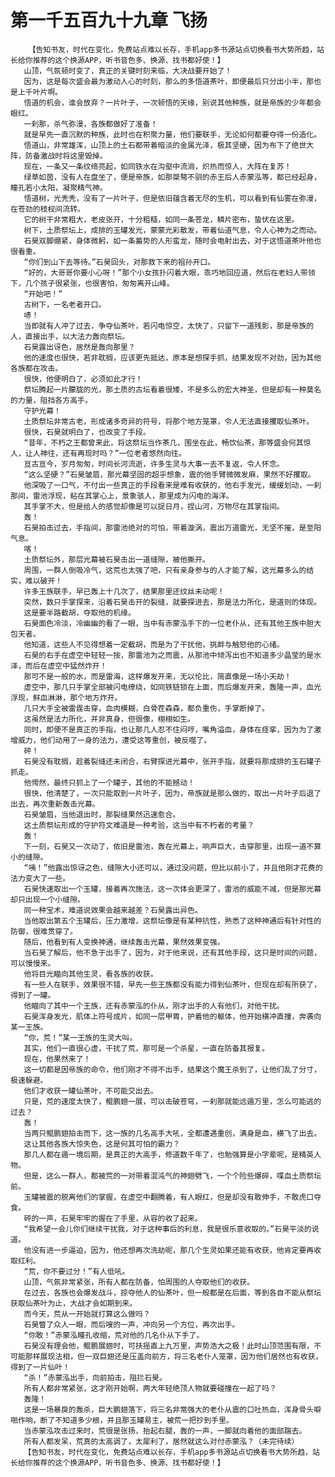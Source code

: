 # 第一千五百九十九章 飞扬
        【告知书友，时代在变化，免费站点难以长存，手机app多书源站点切换看书大势所趋，站长给你推荐的这个换源APP，听书音色多、换源、找书都好使！】
       山顶，气氛顿时变了，真正的关键时刻来临，大决战要开始了！
       因为，这是每次盛会最为激动人心的时刻，那么的多悟道茶叶，即便最后只分出小半，那也是上千叶片啊。
       悟道的机会，谁会放弃？一片叶子，一次顿悟的天缘，别说其他种族，就是帝族的少年都会眼红。
       一刹那，杀气弥漫，各族都做好了准备！
       就是早先一直沉默的种族，此时也在积聚力量，他们要联手，无论如何都要夺得一份造化。
       悟道山，非常雄浑，山顶上的土石都带着暗淡的金属光泽，极其坚硬，因为布下了绝世大阵，防备激战时将这里毁掉。
       现在，一条又一条纹络亮起，如同铁水在沟壑中流淌，炽热而惊人，大阵在复苏！
       绿草如茵，没有人在盘坐了，便是帝族，如那桀骜不驯的赤王后人赤蒙泓等，都已经起身，瞳孔若小太阳，凝聚精气神。
       悟道树，光秃秃，没有了一片叶子，但是依旧蕴含着无尽的生机，可以看到有仙雾在弥漫，在苍劲的枝杈间流转。
       它的树干非常粗大，老皮张开，十分粗糙，如同一条苍龙，鳞片密布，蛰伏在这里。
       树下，土质祭坛上，成排的玉罐发光，蒙蒙光彩散发，带着仙道气息，令人心神为之而动。
       石昊双脚绷紧，身体微躬，如一条蓄势的人形蛮龙，随时会电射出去，对于这悟道茶叶他也很看重。
       “你们到山下去等待。”石昊回头，对那救下来的祖孙开口。
       “好的，大哥哥你要小心呀！”那个小女孩扑闪着大眼，乖巧地回应道，然后在老妇人带领下，几个孩子很紧张，也很害怕，匆匆离开山峰。
       “开始吧！”
       古树下，一名老者开口。
       哧！
       当即就有人冲了过去，争夺仙茶叶，若闪电惊空，太快了，只留下一道残影，那是帝族的人，直接出手，以大法力轰向祭坛。
       石昊露出讶色，居然是轰向那里？
       他的速度也很快，若非耽搁，应该更先抵达，原本是想探手抓，结果发现不对劲，因为其他各族都在攻击。
       很快，他便明白了，必须如此才行！
       祭坛腾起一片朦胧的光，那土质的古坛看着很矮，不是多么的宏大神圣，但是却有一种莫名的力量，阻挡各方高手。
       守护光幕！
       土质祭坛非常古老，形成诸多奇异的符号，将那个地方笼罩，令人无法直接攫取仙茶叶。
       很快，石昊就明白了，也改变了手段。
       “昔年，不朽之王都曾来此，将这祭坛当作茶几，围坐在此，畅饮仙茶，那等盛会何其惊人，让人神往，还有再现时吗？”一位老者悠然向往。
       亘古亘今，岁月匆匆，时间长河流逝，许多生灵与大事一去不复返，令人怀念。
       “这么坚硬？”石昊皱眉，那光幕坚固的超乎想象，震的他手臂微微发麻，果然不好攫取。
       他深吸了一口气，不付出一些真正的手段看来是难有收获的，他右手发光，缓缓划动，一刹那间，雷池浮现，粘在其掌心上，景象骇人，那里成为闪电的海洋。
       其手掌不大，但是给人的感觉却像是可以捉日月，捏山河，万物尽在其掌指间。
       轰！
       石昊拍击过去，手指间，那雷池绝对的可怕，带着漩涡，震出万道雷光，无坚不摧，是至阳气息。
       喀！
       土质祭坛外，那层光幕被石昊击出一道缝隙，被他撕开。
       周围，一群人倒吸冷气，这荒也太强了吧，只有亲身参与的人才能了解，这光幕多么的结实，难以破开！
       许多王族联手，早已轰上十几次了，结果那里还纹丝未动呢！
       突然，数只手掌探来，沿着石昊击开的裂缝，就要探进去，那是法力所化，是道则的体现。
       这是要半路截胡，夺取他的机缘。
       石昊面色冷淡，冷幽幽的看了一眼，当中有赤蒙泓手下的一位老仆从，还有其他王族中胆大包天者。
       他知道，这些人不见得想着一定截胡，而是为了干扰他，挑衅与触怒他的心绪。
       石昊的右手在虚空中轻轻一按，那雷池为之而震，从那池中倾泻出也不知道多少晶莹的是水泽，而后在虚空中猛然炸开！
       那可不是一般的水，而是雷海，这样爆发开来，无以伦比，简直像是一场小天劫！
       虚空中，那几只手掌全部被闪电缭绕，如同铁链锁在上面，而后爆发开来，轰隆一声，血光浮现，鲜血淋淋，那个地方炸开。
       几只大手全被雷霆击穿，血肉模糊，白骨茬森森，都负重伤，手掌断掉了。
       这虽然是法力所化，并非真身，但很像，栩栩如生。
       同时，即便不是真正的手指，也让那几人忍不住闷哼，嘴角溢血，身体在痉挛，因为为了激增威力，他们动用了一身的法力，遭受这等重创，被反噬了。
       砰！
       石昊没有耽搁，趁着裂缝还未闭合，右臂探进光幕中，张开手指，就要将那成排的玉石罐子抓走。
       他愕然，最终只抓上了一个罐子，其他的不能撼动！
       很快，他清楚了，一次只能取到一片叶子，因为，帝族就是那么做的，取出一片叶子后退了出去，再次重新轰击光幕。
       石昊皱眉，当他退出时，那裂缝果然迅速愈合。
       这土质祭坛形成的守护符文难道是一种考验，这当中有不朽者的考量？
       轰！
       下一刻，石昊又一次动了，依旧是雷池，轰在光幕上，响声巨大，击穿那里，出现一道不算小的缝隙。
       “咦！”他露出惊讶之色，缝隙大小还可以，通过没问题，但比以前小了，并且他刚才花费的法力变大了一些。
       石昊快速取出一个玉罐，接着再次施法，这一次体会更深了，雷池的威能不减，但是那光幕却只出现一个小缝隙。
       同一种宝术，难道说效果会越来越差？石昊露出异色。
       当他取出第五个玉罐后，压力激增，这祭坛像是有某种抗性，熟悉了这种神通后有针对性的防御，很难贯穿了。
       随后，他看到有人变换神通，继续轰击光幕，果然效果变强。
       当石昊了解后，他不急于出手了，因为，对于他来说，还有其他手段，这只是时间的问题，可以慢慢来。
       他将目光瞄向其他生灵，看各族的收获。
       有一些人在联手，效果很不错，早先一些王族都没有能力得到仙茶叶，但现在却有所获了，得到了一罐。
       他瞄向了其中一个王族，还有赤蒙泓的仆从，刚才出手的人有他们，对他干扰。
       石昊浑身发光，肌体上符号成片，如同一层甲胄，护着他的躯体，他开始横冲直撞，奔袭向某一王族。
       “你，荒！”某一王族的生灵大叫。
       其实，他们一直很心虚，干扰了荒，那可是一个杀星，一直在防备其报复。
       现在，他果然来了！
       这一切都是因帝族的命令，他们刚才不得不出手，结果这个魔王杀到了，让他们乱了分寸，极速躲避。
       他们才收获一罐仙茶叶，不可能交出去。
       只是，荒的速度太快了，鲲鹏翅一展，可以击破苍穹，一刹那就能远遁万里，怎么可能逃的过去？
       轰！
       当两只鲲鹏翅拍击而下，这一族的几名高手大吼，全都遭遇重创，满身是血，横飞了出去。
       这让其他各族大惊失色，这是何其可怕的霸力？
       那几人都在遁一境后期，是真正的大高手，修道数千年了，也勉强算是小字辈呢，是精英人物。
       但是，这么一群人，都被荒的一对带着混沌气的神翅劈飞，一个个险些爆碎，喋血土质祭坛前。
       玉罐被震的脱离他们的掌握，在虚空中翻腾着，有人眼红，但是却没有敢伸手，不敢虎口夺食。
       砰的一声，石昊牢牢的握在了手里，从容的收了起来。
       “我希望一会儿你们继续干扰我，对于这种事后的利息，我是很乐意收取的。”石昊平淡的说道。
       他没有进一步逼迫，因为，他还想再次洗劫呢，那几个生灵如果还能有收获，他肯定要再收取红利。
       “荒，你不要过分！”有人低吼。
       山顶，气氛非常紧张，所有人都在防备，怕周围的人夺取他们的收获。
       在过去，各族也会爆发战斗，掠夺他人的仙茶叶，但一般都是在后面，等到各自不能从祭坛获取仙茶叶为止，大战才会如期到来。
       而今天，荒从一开始就打算这么做吗？
       石昊瞥了众人一眼，而后嗖的一声，冲向另一个方位，再次出手。
       “你敢！”赤蒙泓瞳孔收缩，荒对他的几名仆从下手了。
       石昊没有理会他，鲲鹏展翅时，可扶摇直上九万里，声势浩大之极！此时山顶范围有限，不可能那样展现法相，但一双巨翅还是压盖向前方，将三名老仆人笼罩，因为他们居然也有收获，得到了一片仙叶！
       “杀！”赤蒙泓出手，向前拍击，阻拦石昊。
       所有人都非常紧张，这才刚开始啊，两大年轻绝顶人物就要碰撞在一起了吗？
       轰隆！
       这是一场暴戾的轰杀，巨大鹏翅落下，将三名非常强大的老仆从震的口吐热血，浑身骨头噼啪作响，断了不知道多少根，并且那玉罐易主，被荒一把抄到手里。
       当赤蒙泓攻击过来时，荒很是张扬，抬起右腿，轰的一声，一脚就向着他的面部踹去。
       所有人都发呆，荒真的太高调了，太犀利了，居然就这么对付赤蒙泓？（未完待续）
       【告知书友，时代在变化，免费站点难以长存，手机app多书源站点切换看书大势所趋，站长给你推荐的这个换源APP，听书音色多、换源、找书都好使！】